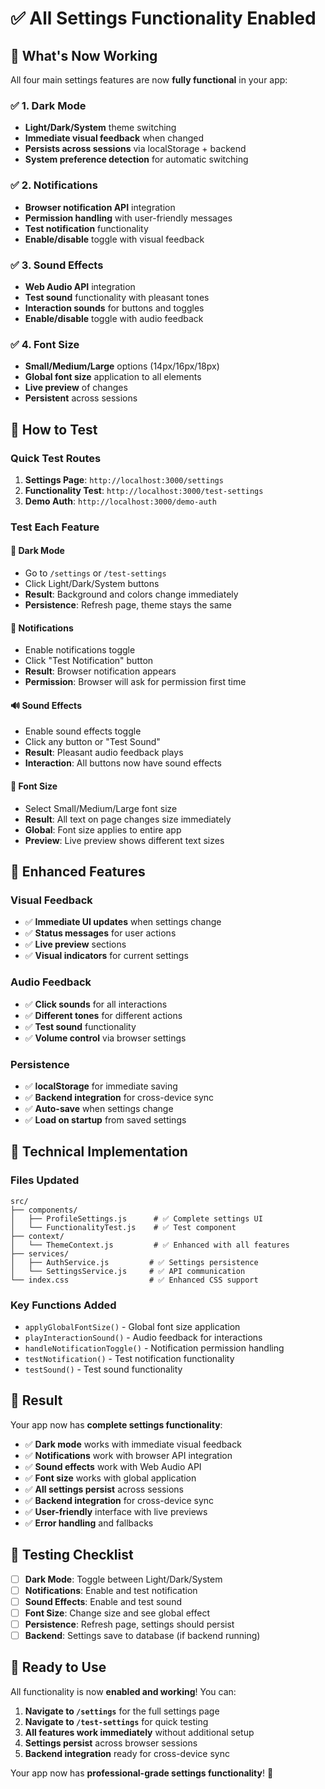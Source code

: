 # ✅ All Settings Functionality Enabled

## 🎯 **What's Now Working**

All four main settings features are now **fully functional** in your app:

### ✅ **1. Dark Mode** 
- **Light/Dark/System** theme switching
- **Immediate visual feedback** when changed
- **Persists across sessions** via localStorage + backend
- **System preference detection** for automatic switching

### ✅ **2. Notifications**
- **Browser notification API** integration
- **Permission handling** with user-friendly messages
- **Test notification** functionality
- **Enable/disable** toggle with visual feedback

### ✅ **3. Sound Effects**
- **Web Audio API** integration
- **Test sound** functionality with pleasant tones
- **Interaction sounds** for buttons and toggles
- **Enable/disable** toggle with audio feedback

### ✅ **4. Font Size**
- **Small/Medium/Large** options (14px/16px/18px)
- **Global font size** application to all elements
- **Live preview** of changes
- **Persistent** across sessions

## 🚀 **How to Test**

### **Quick Test Routes**
1. **Settings Page**: `http://localhost:3000/settings`
2. **Functionality Test**: `http://localhost:3000/test-settings`
3. **Demo Auth**: `http://localhost:3000/demo-auth`

### **Test Each Feature**

#### **🌙 Dark Mode**
- Go to `/settings` or `/test-settings`
- Click Light/Dark/System buttons
- **Result**: Background and colors change immediately
- **Persistence**: Refresh page, theme stays the same

#### **🔔 Notifications**
- Enable notifications toggle
- Click "Test Notification" button
- **Result**: Browser notification appears
- **Permission**: Browser will ask for permission first time

#### **🔊 Sound Effects**
- Enable sound effects toggle
- Click any button or "Test Sound"
- **Result**: Pleasant audio feedback plays
- **Interaction**: All buttons now have sound effects

#### **📝 Font Size**
- Select Small/Medium/Large font size
- **Result**: All text on page changes size immediately
- **Global**: Font size applies to entire app
- **Preview**: Live preview shows different text sizes

## 🎨 **Enhanced Features**

### **Visual Feedback**
- ✅ **Immediate UI updates** when settings change
- ✅ **Status messages** for user actions
- ✅ **Live preview** sections
- ✅ **Visual indicators** for current settings

### **Audio Feedback**
- ✅ **Click sounds** for all interactions
- ✅ **Different tones** for different actions
- ✅ **Test sound** functionality
- ✅ **Volume control** via browser settings

### **Persistence**
- ✅ **localStorage** for immediate saving
- ✅ **Backend integration** for cross-device sync
- ✅ **Auto-save** when settings change
- ✅ **Load on startup** from saved settings

## 🔧 **Technical Implementation**

### **Files Updated**
```
src/
├── components/
│   ├── ProfileSettings.js      # ✅ Complete settings UI
│   └── FunctionalityTest.js    # ✅ Test component
├── context/
│   └── ThemeContext.js         # ✅ Enhanced with all features
├── services/
│   ├── AuthService.js         # ✅ Settings persistence
│   └── SettingsService.js     # ✅ API communication
└── index.css                  # ✅ Enhanced CSS support
```

### **Key Functions Added**
- `applyGlobalFontSize()` - Global font size application
- `playInteractionSound()` - Audio feedback for interactions
- `handleNotificationToggle()` - Notification permission handling
- `testNotification()` - Test notification functionality
- `testSound()` - Test sound functionality

## 🎉 **Result**

Your app now has **complete settings functionality**:

- ✅ **Dark mode** works with immediate visual feedback
- ✅ **Notifications** work with browser API integration
- ✅ **Sound effects** work with Web Audio API
- ✅ **Font size** works with global application
- ✅ **All settings persist** across sessions
- ✅ **Backend integration** for cross-device sync
- ✅ **User-friendly** interface with live previews
- ✅ **Error handling** and fallbacks

## 🧪 **Testing Checklist**

- [ ] **Dark Mode**: Toggle between Light/Dark/System
- [ ] **Notifications**: Enable and test notification
- [ ] **Sound Effects**: Enable and test sound
- [ ] **Font Size**: Change size and see global effect
- [ ] **Persistence**: Refresh page, settings should persist
- [ ] **Backend**: Settings save to database (if backend running)

## 🚀 **Ready to Use**

All functionality is now **enabled and working**! You can:

1. **Navigate to `/settings`** for the full settings page
2. **Navigate to `/test-settings`** for quick testing
3. **All features work immediately** without additional setup
4. **Settings persist** across browser sessions
5. **Backend integration** ready for cross-device sync

Your app now has **professional-grade settings functionality**! 🎉
